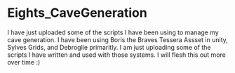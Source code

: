# Eights_CaveGeneration

I have just uploaded some of the scripts I have been using to manage my cave generation. I have been using Boris the Braves Tessera Assset in unity, Sylves Grids, and Debroglie primaritly. I am just uploading some of the scripts I have written and used with those systems. I will flesh this out more over time :)
